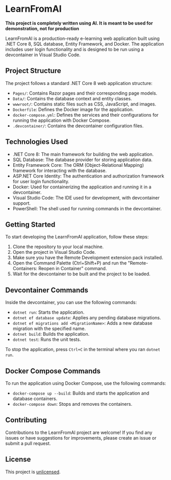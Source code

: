 # LearnFromAI

__This project is completely written using AI. It is meant to be used for demonstration, not for production__

LearnFromAI is a production-ready e-learning web application built using .NET Core 8, SQL database, Entity Framework, and Docker. The application includes user login functionality and is designed to be run using a devcontainer in Visual Studio Code.

## Project Structure

The project follows a standard .NET Core 8 web application structure:

- `Pages/`: Contains Razor pages and their corresponding page models.
- `Data/`: Contains the database context and entity classes.
- `wwwroot/`: Contains static files such as CSS, JavaScript, and images.
- `Dockerfile`: Defines the Docker image for the application.
- `docker-compose.yml`: Defines the services and their configurations for running the application with Docker Compose.
- `.devcontainer/`: Contains the devcontainer configuration files.

## Technologies Used

- .NET Core 8: The main framework for building the web application.
- SQL Database: The database provider for storing application data.
- Entity Framework Core: The ORM (Object-Relational Mapping) framework for interacting with the database.
- ASP.NET Core Identity: The authentication and authorization framework for user login functionality.
- Docker: Used for containerizing the application and running it in a devcontainer.
- Visual Studio Code: The IDE used for development, with devcontainer support.
- PowerShell: The shell used for running commands in the devcontainer.

## Getting Started

To start developing the LearnFromAI application, follow these steps:

1. Clone the repository to your local machine.
2. Open the project in Visual Studio Code.
3. Make sure you have the Remote Development extension pack installed.
4. Open the Command Palette (Ctrl+Shift+P) and run the "Remote-Containers: Reopen in Container" command.
5. Wait for the devcontainer to be built and the project to be loaded.

## Devcontainer Commands

Inside the devcontainer, you can use the following commands:

- `dotnet run`: Starts the application.
- `dotnet ef database update`: Applies any pending database migrations.
- `dotnet ef migrations add <MigrationName>`: Adds a new database migration with the specified name.
- `dotnet build`: Builds the application.
- `dotnet test`: Runs the unit tests.

To stop the application, press `Ctrl+C` in the terminal where you ran `dotnet run`.

## Docker Compose Commands

To run the application using Docker Compose, use the following commands:

- `docker-compose up --build`: Builds and starts the application and database containers.
- `docker-compose down`: Stops and removes the containers.

## Contributing

Contributions to the LearnFromAI project are welcome! If you find any issues or have suggestions for improvements, please create an issue or submit a pull request.

## License

This project is [unlicensed](LICENSE).